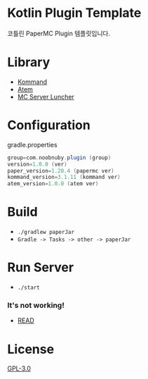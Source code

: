# Kotlin Plugin Template

코틀린 PaperMC Plugin 템플릿입니다.

# Library

* [Kommand](https://github.com/gooddltmdqls/kommand)
* [Atem](https://github.com/NOOBNUBY/Atem)
* [MC Server Luncher](https://github.com/monun/minecraft-server-launcher)

# Configuration

gradle.properties

```gradle
group=com.noobnuby.plugin (group)
version=1.0.0 (ver)
paper_version=1.20.4 (papermc ver)
kommand_version=3.1.11 (kommand ver)
atem_version=1.0.0 (atem ver)
```

# Build

* `./gradlew paperJar`
* `Gradle -> Tasks -> other -> paperJar`

# Run Server

* `./start`

### It's not working!

* [READ](https://github.com/monun/minecraft-server-launcher/blob/master/README.md)

# License

[GPL-3.0](https://github.com/NOOBNUBY/kotlin-plugin-template/blob/master/LICENSE)